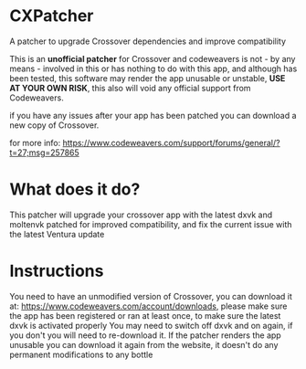 # CXPatcher
A patcher to upgrade Crossover dependencies and improve compatibility

This is an **unofficial patcher** for Crossover and codeweavers is not - by any means - involved in this or has nothing to do with this app, and although has been tested, this software may render the app unusable or unstable, **USE AT YOUR OWN RISK**, this also will void any official support from Codeweavers.

if you have any issues after your app has been patched you can download a new copy of Crossover.

for more info: https://www.codeweavers.com/support/forums/general/?t=27;msg=257865

# What does it do?
This patcher will upgrade your crossover app with the latest dxvk and moltenvk patched for improved compatibility, and fix the current issue with the latest Ventura update

# Instructions
You need to have an unmodified version of Crossover, you can download it at: https://www.codeweavers.com/account/downloads, please make sure the app has been registered or ran at least once, to make sure the latest dxvk is activated properly You may need to switch off dxvk and on again, if you don't you will need to re-download it. If the patcher renders the app unusable you can download it again from the website, it doesn't do any permanent modifications to any bottle
